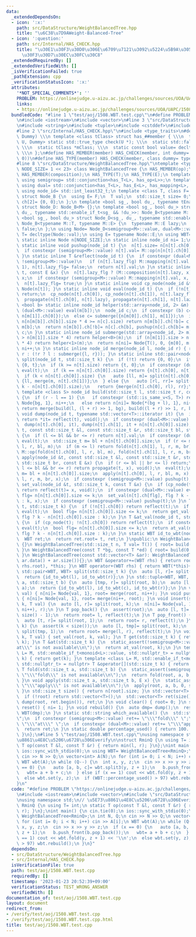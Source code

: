 ```yaml
---
data:
  _extendedDependsOn:
  - icon: ':x:'
    path: src/DataStructure/WeightBalancedTree.hpp
    title: "\u6C38\u7D9AWeight-Balanced-Tree"
  - icon: ':question:'
    path: src/Internal/HAS_CHECK.hpp
    title: "\u30E1\u30F3\u30D0\u306E\u6709\u7121\u3092\u5224\u5B9A\u3059\u308B\u30C6\
      \u30F3\u30D7\u30EC\u30FC\u30C8"
  _extendedRequiredBy: []
  _extendedVerifiedWith: []
  _isVerificationFailed: true
  _pathExtension: cpp
  _verificationStatusIcon: ':x:'
  attributes:
    '*NOT_SPECIAL_COMMENTS*': ''
    PROBLEM: https://onlinejudge.u-aizu.ac.jp/challenges/sources/UOA/UAPC/1508
    links:
    - https://onlinejudge.u-aizu.ac.jp/challenges/sources/UOA/UAPC/1508
  bundledCode: "#line 1 \"test/aoj/1508.WBT.test.cpp\"\n#define PROBLEM \"https://onlinejudge.u-aizu.ac.jp/challenges/sources/UOA/UAPC/1508\"\
    \n#include <iostream>\n#include <vector>\n#line 3 \"src/DataStructure/WeightBalancedTree.hpp\"\
    \n#include <string>\n#include <tuple>\n#include <cstddef>\n#include <cassert>\n\
    #line 2 \"src/Internal/HAS_CHECK.hpp\"\n#include <type_traits>\n#define HAS_CHECK(member,\
    \ Dummy) \\\n template <class tClass> struct has_##member { \\\n  template <class\
    \ U, Dummy> static std::true_type check(U *); \\\n  static std::false_type check(...);\
    \ \\\n  static tClass *mClass; \\\n  static const bool value= decltype(check(mClass))::value;\
    \ \\\n };\n#define HAS_MEMBER(member) HAS_CHECK(member, int dummy= (&U::member,\
    \ 0))\n#define HAS_TYPE(member) HAS_CHECK(member, class dummy= typename U::member)\n\
    #line 8 \"src/DataStructure/WeightBalancedTree.hpp\"\ntemplate <typename M, std::size_t\
    \ NODE_SIZE= 1 << 23> class WeightBalancedTree {\n HAS_MEMBER(op);\n HAS_MEMBER(mapping);\n\
    \ HAS_MEMBER(composition);\n HAS_TYPE(T);\n HAS_TYPE(E);\n template <class L>\
    \ using semigroup= std::conjunction<has_T<L>, has_op<L>>;\n template <class L>\
    \ using dual= std::conjunction<has_T<L>, has_E<L>, has_mapping<L>, has_composition<L>>;\n\
    \ using node_id= std::int_least32_t;\n template <class T, class F= std::nullptr_t>\
    \ struct Node_B {\n  using E= F;\n  T val;\n  std::size_t size= 0;\n  node_id\
    \ ch[2]= {0, 0};\n };\n template <bool sg_, bool du_, typename tEnable= void>\
    \ struct Node_D: Node_B<M> {};\n template <bool sg_, bool du_> struct Node_D<sg_,\
    \ du_, typename std::enable_if_t<sg_ && !du_>>: Node_B<typename M::T> {};\n template\
    \ <bool sg_, bool du_> struct Node_D<sg_, du_, typename std::enable_if_t<du_>>:\
    \ Node_B<typename M::T, typename M::E> {\n  typename M::E lazy;\n  bool lazy_flg=\
    \ false;\n };\n using Node= Node_D<semigroup<M>::value, dual<M>::value>;\n using\
    \ T= decltype(Node::val);\n using E= typename Node::E;\n using WBT= WeightBalancedTree;\n\
    \ static inline Node n[NODE_SIZE];\n static inline node_id ni= 1;\n node_id root;\n\
    \ static inline void pushup(node_id t) {\n  n[t].size= n[n[t].ch[0]].size + n[n[t].ch[1]].size;\n\
    \  if constexpr (semigroup<M>::value) n[t].val= M::op(n[n[t].ch[0]].val, n[n[t].ch[1]].val);\n\
    \ }\n static inline T &reflect(node_id t) {\n  if constexpr (dual<M>::value &&\
    \ !semigroup<M>::value)\n   if (n[t].lazy_flg) M::mapping(n[t].val, n[t].lazy,\
    \ 1), n[t].lazy_flg= false;\n  return n[t].val;\n }\n static inline void propagate(node_id\
    \ t, const E &x) {\n  n[t].lazy_flg ? (M::composition(n[t].lazy, x), x) : n[t].lazy=\
    \ x;\n  if constexpr (semigroup<M>::value) M::mapping(n[t].val, x, n[t].size);\n\
    \  n[t].lazy_flg= true;\n }\n static inline void cp_node(node_id &t) { n[t= ni++]=\
    \ Node(n[t]); }\n static inline void eval(node_id t) {\n  if (!n[t].lazy_flg)\
    \ return;\n  cp_node(n[t].ch[0]), cp_node(n[t].ch[1]), n[t].lazy_flg= false;\n\
    \  propagate(n[t].ch[0], n[t].lazy), propagate(n[t].ch[1], n[t].lazy);\n }\n template\
    \ <bool b> static inline node_id helper(std::array<node_id, 2> &m) {\n  if constexpr\
    \ (dual<M>::value) eval(m[b]);\n  node_id c;\n  if constexpr (b) c= submerge({m[0],\
    \ n[m[1]].ch[0]});\n  else c= submerge({n[m[0]].ch[1], m[1]});\n  if (cp_node(m[b]),\
    \ n[n[m[b]].ch[b]].size * 4 >= n[c].size) return n[m[b]].ch[!b]= c, pushup(m[b]),\
    \ m[b];\n  return n[m[b]].ch[!b]= n[c].ch[b], pushup(n[c].ch[b]= m[b]), pushup(c),\
    \ c;\n }\n static inline node_id submerge(std::array<node_id, 2> m) {\n  if (n[m[0]].size\
    \ > n[m[1]].size * 4) return helper<0>(m);\n  if (n[m[1]].size > n[m[0]].size\
    \ * 4) return helper<1>(m);\n  return n[ni]= Node{T(), 0, {m[0], m[1]}}, pushup(ni),\
    \ ni++;\n }\n static inline node_id merge(node_id l, node_id r) { return !l ?\
    \ r : (!r ? l : submerge({l, r})); }\n static inline std::pair<node_id, node_id>\
    \ split(node_id t, std::size_t k) {\n  if (!t) return {0, 0};\n  if (k == 0) return\
    \ {0, t};\n  if (k >= n[t].size) return {t, 0};\n  if constexpr (dual<M>::value)\
    \ eval(t);\n  if (k == n[n[t].ch[0]].size) return {n[t].ch[0], n[t].ch[1]};\n\
    \  if (k < n[n[t].ch[0]].size) {\n   auto [ll, m]= split(n[t].ch[0], k);\n   return\
    \ {ll, merge(m, n[t].ch[1])};\n  } else {\n   auto [rl, rr]= split(n[t].ch[1],\
    \ k - n[n[t].ch[0]].size);\n   return {merge(n[t].ch[0], rl), rr};\n  }\n }\n\
    \ template <class S> node_id build(std::size_t l, std::size_t r, const S &bg)\
    \ {\n  if (r - l == 1) {\n   if constexpr (std::is_same_v<S, T>) return n[ni]=\
    \ Node{bg, 1}, ni++;\n   else return n[ni]= Node{*(bg + l), 1}, ni++;\n  }\n \
    \ return merge(build(l, (l + r) >> 1, bg), build((l + r) >> 1, r, bg));\n }\n\
    \ void dump(node_id t, typename std::vector<T>::iterator it) {\n  if (!n[t].ch[0])\
    \ return *it= reflect(t), void();\n  if constexpr (dual<M>::value) eval(t);\n\
    \  dump(n[t].ch[0], it), dump(n[t].ch[1], it + n[n[t].ch[0]].size);\n }\n T fold(node_id\
    \ t, const std::size_t &l, const std::size_t &r, std::size_t bl, std::size_t br)\
    \ {\n  if (l <= bl && br <= r) return n[t].val;\n  if constexpr (dual<M>::value)\
    \ eval(t);\n  std::size_t m= bl + n[n[t].ch[0]].size;\n  if (r <= m) return fold(n[t].ch[0],\
    \ l, r, bl, m);\n  if (m <= l) return fold(n[t].ch[1], l, r, m, br);\n  return\
    \ M::op(fold(n[t].ch[0], l, r, bl, m), fold(n[t].ch[1], l, r, m, br));\n }\n void\
    \ apply(node_id &t, const std::size_t &l, const std::size_t &r, std::size_t bl,\
    \ std::size_t br, const E &x) {\n  if (r <= bl || br <= l) return;\n  if (cp_node(t);\
    \ l <= bl && br <= r) return propagate(t, x), void();\n  eval(t);\n  std::size_t\
    \ m= bl + n[n[t].ch[0]].size;\n  apply(n[t].ch[0], l, r, bl, m, x), apply(n[t].ch[1],\
    \ l, r, m, br, x);\n  if constexpr (semigroup<M>::value) pushup(t);\n }\n void\
    \ set_val(node_id &t, std::size_t k, const T &x) {\n  if (cp_node(t); !n[t].ch[0])\
    \ return reflect(t)= x, void();\n  if constexpr (dual<M>::value) eval(t);\n  bool\
    \ flg= n[n[t].ch[0]].size <= k;\n  set_val(n[t].ch[flg], flg ? k - n[n[t].ch[0]].size\
    \ : k, x);\n  if constexpr (semigroup<M>::value) pushup(t);\n }\n T get_val(node_id\
    \ t, std::size_t k) {\n  if (!n[t].ch[0]) return reflect(t);\n  if constexpr (dual<M>::value)\
    \ eval(t);\n  bool flg= n[n[t].ch[0]].size <= k;\n  return get_val(n[t].ch[flg],\
    \ flg ? k - n[n[t].ch[0]].size : k);\n }\n T &at_val(node_id t, std::size_t k)\
    \ {\n  if (cp_node(t); !n[t].ch[0]) return reflect(t);\n  if constexpr (dual<M>::value)\
    \ eval(t);\n  bool flg= n[n[t].ch[0]].size <= k;\n  return at_val(n[t].ch[flg],\
    \ flg ? k - n[n[t].ch[0]].size : k);\n }\n static WBT id_to_wbt(node_id t) {\n\
    \  WBT ret;\n  return ret.root= t, ret;\n }\npublic:\n WeightBalancedTree(): root(0)\
    \ {}\n WeightBalancedTree(std::size_t n, T val= T()) { root= build(0, n, val);\
    \ }\n WeightBalancedTree(const T *bg, const T *ed) { root= build(0, ed - bg, bg);\
    \ }\n WeightBalancedTree(const std::vector<T> &ar): WeightBalancedTree(ar.data(),\
    \ ar.data() + ar.size()){};\n WBT &operator+=(WBT rhs) { return root= merge(root,\
    \ rhs.root), *this; }\n WBT operator+(WBT rhs) { return WBT(*this)+= rhs; }\n\
    \ std::pair<WBT, WBT> split(std::size_t k) {\n  auto [l, r]= split(root, k);\n\
    \  return {id_to_wbt(l), id_to_wbt(r)};\n }\n std::tuple<WBT, WBT, WBT> split3(std::size_t\
    \ a, std::size_t b) {\n  auto [tmp, r]= split(root, b);\n  auto [l, c]= split(tmp,\
    \ a);\n  return {id_to_wbt(l), id_to_wbt(c), id_to_wbt(r)};\n }\n void push_back(T\
    \ val) { n[ni]= Node{val, 1}, root= merge(root, ni++); }\n void push_front(T val)\
    \ { n[ni]= Node{val, 1}, root= merge(ni++, root); }\n void insert(std::size_t\
    \ k, T val) {\n  auto [l, r]= split(root, k);\n  n[ni]= Node{val, 1}, root= merge(merge(l,\
    \ ni++), r);\n }\n T pop_back() {\n  assert(root);\n  auto [l, t]= split(root,\
    \ size() - 1);\n  return root= l, reflect(t);\n }\n T pop_front() {\n  assert(root);\n\
    \  auto [t, r]= split(root, 1);\n  return root= r, reflect(t);\n }\n T erase(std::size_t\
    \ k) {\n  assert(k < size());\n  auto [l, tmp]= split(root, k);\n  auto [t, r]=\
    \ split(tmp, 1);\n  return root= merge(l, r), reflect(t);\n }\n void set(std::size_t\
    \ k, T val) { set_val(root, k, val); }\n T get(std::size_t k) { return get_val(root,\
    \ k); }\n T &at(std::size_t k) {\n  static_assert(!semigroup<M>::value, \"\\\"\
    at\\\" is not available\\n\");\n  return at_val(root, k);\n }\n template <class\
    \ L= M, std::enable_if_t<monoid<L>::value, std::nullptr_t> = nullptr> T operator[](std::size_t\
    \ k) { return get(k); }\n template <class L= M, std::enable_if_t<monoid<L>::value,\
    \ std::nullptr_t> = nullptr> T &operator[](std::size_t k) { return at(k); }\n\
    \ T fold(std::size_t a, std::size_t b) {\n  static_assert(semigroup<M>::value,\
    \ \"\\\"fold\\\" is not available\\n\");\n  return fold(root, a, b, 0, size());\n\
    \ }\n void apply(std::size_t a, std::size_t b, E x) {\n  static_assert(dual<M>::value,\
    \ \"\\\"apply\\\" is not available\\n\");\n  apply(root, a, b, 0, size(), x);\n\
    \ }\n std::size_t size() { return n[root].size; }\n std::vector<T> dump() {\n\
    \  if (!root) return std::vector<T>();\n  std::vector<T> ret(size());\n  return\
    \ dump(root, ret.begin()), ret;\n }\n void clear() { root= 0; }\n static void\
    \ reset() { ni= 1; }\n void rebuild() {\n  auto dmp= dump();\n  reset(), *this=\
    \ WBT(dmp);\n }\n static std::string which_available() {\n  std::string ret= \"\
    \";\n  if constexpr (semigroup<M>::value) ret+= \"\\\"fold\\\" \";\n  else ret+=\
    \ \"\\\"at\\\" \";\n  if constexpr (dual<M>::value) ret+= \"\\\"apply\\\" \";\n\
    \  return ret;\n }\n static double percentage_used() { return 100. * ni / NODE_SIZE;\
    \ }\n};\n#line 5 \"test/aoj/1508.WBT.test.cpp\"\nusing namespace std;\n// \u5E73\
    \u8861\u4E8C\u5206\u6728\u306Everify\n\nstruct RminQ {\n using T= int;\n static\
    \ T op(const T &l, const T &r) { return min(l, r); }\n};\nint main() {\n cin.tie(0);\n\
    \ ios::sync_with_stdio(0);\n using WBT= WeightBalancedTree<RminQ>;\n int N, Q;\n\
    \ cin >> N >> Q;\n vector<int> A(N);\n for (int i= 0; i < N; i++) cin >> A[i];\n\
    \ WBT wbt(A);\n while (Q--) {\n  int x, y, z;\n  cin >> x >> y >> z;\n  if (x\
    \ == 0) {\n   auto [a, b, c]= wbt.split3(y, z + 1);\n   b.push_front(b.pop_back());\n\
    \   wbt= a + b + c;\n  } else if (x == 1) cout << wbt.fold(y, z + 1) << '\\n';\n\
    \  else wbt.set(y, z);\n  if (WBT::percentage_used() > 97) wbt.rebuild();\n }\n\
    }\n"
  code: "#define PROBLEM \"https://onlinejudge.u-aizu.ac.jp/challenges/sources/UOA/UAPC/1508\"\
    \n#include <iostream>\n#include <vector>\n#include \"src/DataStructure/WeightBalancedTree.hpp\"\
    \nusing namespace std;\n// \u5E73\u8861\u4E8C\u5206\u6728\u306Everify\n\nstruct\
    \ RminQ {\n using T= int;\n static T op(const T &l, const T &r) { return min(l,\
    \ r); }\n};\nint main() {\n cin.tie(0);\n ios::sync_with_stdio(0);\n using WBT=\
    \ WeightBalancedTree<RminQ>;\n int N, Q;\n cin >> N >> Q;\n vector<int> A(N);\n\
    \ for (int i= 0; i < N; i++) cin >> A[i];\n WBT wbt(A);\n while (Q--) {\n  int\
    \ x, y, z;\n  cin >> x >> y >> z;\n  if (x == 0) {\n   auto [a, b, c]= wbt.split3(y,\
    \ z + 1);\n   b.push_front(b.pop_back());\n   wbt= a + b + c;\n  } else if (x\
    \ == 1) cout << wbt.fold(y, z + 1) << '\\n';\n  else wbt.set(y, z);\n  if (WBT::percentage_used()\
    \ > 97) wbt.rebuild();\n }\n}"
  dependsOn:
  - src/DataStructure/WeightBalancedTree.hpp
  - src/Internal/HAS_CHECK.hpp
  isVerificationFile: true
  path: test/aoj/1508.WBT.test.cpp
  requiredBy: []
  timestamp: '2023-01-23 20:52:39+09:00'
  verificationStatus: TEST_WRONG_ANSWER
  verifiedWith: []
documentation_of: test/aoj/1508.WBT.test.cpp
layout: document
redirect_from:
- /verify/test/aoj/1508.WBT.test.cpp
- /verify/test/aoj/1508.WBT.test.cpp.html
title: test/aoj/1508.WBT.test.cpp
---
```


